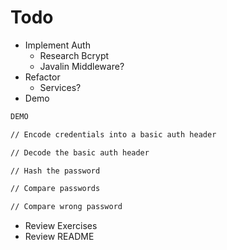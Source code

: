 # Todo

- Implement Auth
  - Research Bcrypt
  - Javalin Middleware? 
- Refactor
  - Services?
- Demo 

```md
DEMO

// Encode credentials into a basic auth header

// Decode the basic auth header

// Hash the password

// Compare passwords

// Compare wrong password

```

- Review Exercises
- Review README


